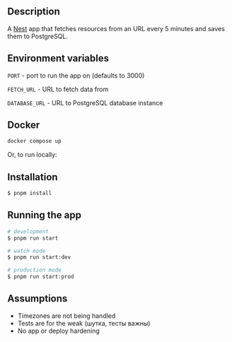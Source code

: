 ## Description

A [Nest](https://github.com/nestjs/nest) app that fetches resources from an URL every 5 minutes and saves them to PostgreSQL.

## Environment variables

`PORT` - port to run the app on (defaults to 3000)

`FETCH_URL` - URL to fetch data from

`DATABASE_URL` - URL to PostgreSQL database instance

## Docker

```bash
docker compose up
```

Or, to run locally:

## Installation

```bash
$ pnpm install
```

## Running the app

```bash
# development
$ pnpm run start

# watch mode
$ pnpm run start:dev

# production mode
$ pnpm run start:prod
```

## Assumptions

- Timezones are not being handled
- Tests are for the weak (шутка, тесты важны)
- No app or deploy hardening
